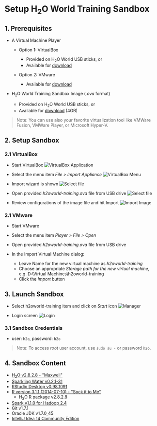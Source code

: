 # Setup H<sub>2</sub>O World Training Sandbox

## 1. Prerequisites
  * A Virtual Machine Player
    * Option 1: VirtualBox
        * Provided on H<sub>2</sub>O World USB sticks, or
        * Available for [download](https://www.virtualbox.org/wiki/Downloads)

    * Option 2: VMware
        * Available for [download](https://my.vmware.com/web/vmware/free#desktop_end_user_computing/vmware_player/6_0)

  * H<sub>2</sub>O World Training Sandbox Image (*.ova* format)
    * Provided on H<sub>2</sub>O World USB sticks, or
    * Available for [download](https://s3.amazonaws.com/h2o-release/h2o/sandbox/h2oworld-training.ova) (4GB)

> Note: You can use also your favorite virtualization tool like VMWare Fusion, VMWare Player, or Microsoft Hyper-V.

## 2. Setup Sandbox

### 2.1 VirtualBox

  * Start VirtualBox
  ![VirtualBox Application](images/01_virtualbox.png)

  * Select the menu item _File > Import Appliance_
  ![VirtualBox Menu](images/02_vb_menu.png)

  * Import wizard is shown
  ![Select file](images/04_import_wizard.png)

  * Open provided _h2oworld-training.ova_ file from USB drive
  ![Select file](images/03_select_file.png)

  * Review configurations of the image file and hit Import
  ![Import Image](images/boot01.png)

### 2.1 VMware

  * Start VMware

  * Select the menu item _Player > File > Open_

  * Open provided _h2oworld-training.ova_ file from USB drive

  * In the Import Virtual Machine dialog:
      * Leave Name for the new virtual machine as _h2oworld-training_
      * Choose an appropriate _Storage path for the new virtual machine_,
        e.g. D:\Virtual Machines\h2oworld-training
      * Click the _Import_ button

## 3. Launch Sandbox
  * Select h2oworld-training item and click on _Start_ icon
  ![Manager](images/boot03.png)

  * Login screen
  ![Login](images/boot04.png)

### 3.1 Sandbox Credentials
 * user: `h2o`, password: `h2o`

> Note: To access _root_ user account, use `sudo su -` or password `h2o`.


## 4. Sandbox Content
  * [H<sub>2</sub>O v2.8.2.8 - "Maxwell"](http://h2o-release.s3.amazonaws.com/h2o/rel-maxwell/8/index.html)
  * [Sparkling Water v0.2.1-31](http://h2o-release.s3.amazonaws.com/sparkling-water/master/31/index.html)
  * [RStudio Desktop v0.98.1091](http://www.rstudio.com/products/rstudio/download/)
  * [R version 3.1.1 (2014-07-10) - "Sock it to Me"](http://www.r-project.org)
    * [H<sub>2</sub>O R package v2.8.2.8](http://h2o-release.s3.amazonaws.com/h2o/rel-maxwell/8/index.html#R)
  * [Spark v1.1.0 for Hadoop 2.4](https://spark.apache.org/downloads.html)
  * Git v1.7.1
  * Oracle JDK v1.7.0_45
  * [IntelliJ Idea 14 Community Edition](https://www.jetbrains.com/idea/download/)

